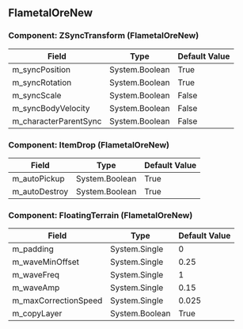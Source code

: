 ## FlametalOreNew

### Component: ZSyncTransform (FlametalOreNew)

|Field|Type|Default Value|
|---|---|---|
|m_syncPosition|System.Boolean|True|
|m_syncRotation|System.Boolean|True|
|m_syncScale|System.Boolean|False|
|m_syncBodyVelocity|System.Boolean|False|
|m_characterParentSync|System.Boolean|False|

### Component: ItemDrop (FlametalOreNew)

|Field|Type|Default Value|
|---|---|---|
|m_autoPickup|System.Boolean|True|
|m_autoDestroy|System.Boolean|True|

### Component: FloatingTerrain (FlametalOreNew)

|Field|Type|Default Value|
|---|---|---|
|m_padding|System.Single|0|
|m_waveMinOffset|System.Single|0.25|
|m_waveFreq|System.Single|1|
|m_waveAmp|System.Single|0.15|
|m_maxCorrectionSpeed|System.Single|0.025|
|m_copyLayer|System.Boolean|True|

